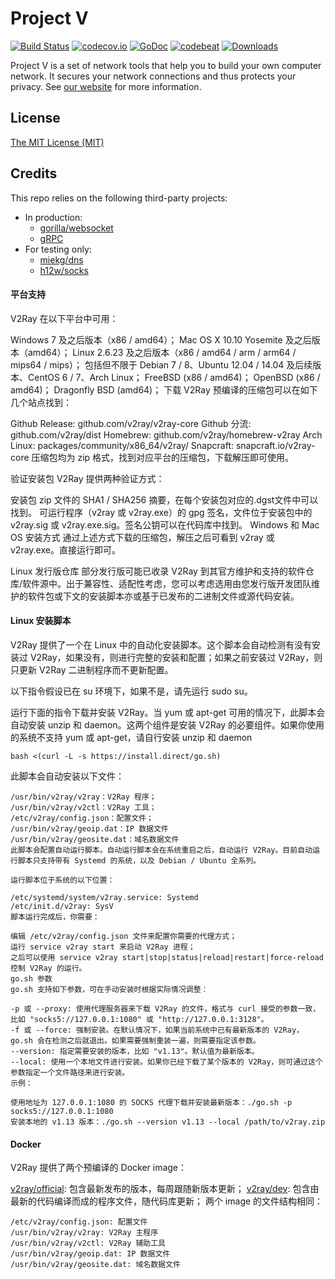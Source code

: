 # Project V

[![Build Status][1]][2] [![codecov.io][3]][4] [![GoDoc][5]][6] [![codebeat][7]][8] [![Downloads][9]][10]

[1]: https://dev.azure.com/v2ray/core/_apis/build/status/v2ray.core "Build Status badge"
[2]: https://dev.azure.com/v2ray/core/_build/latest?definitionId=1 "Azure Build Status"
[3]: https://codecov.io/github/v2ray/v2ray-core/coverage.svg?branch=master "Coverage badge"
[4]: https://codecov.io/github/v2ray/v2ray-core?branch=master "Codecov Status"
[5]: https://godoc.org/v2ray.com/core?status.svg "GoDoc badge"
[6]: https://godoc.org/v2ray.com/core "GoDoc"
[7]: https://codebeat.co/badges/f2354ca8-3e24-463d-a2e3-159af73b2477 "Codebeat badge"
[8]: https://codebeat.co/projects/github-com-v2ray-v2ray-core-master "Codebeat"
[9]: https://img.shields.io/github/downloads/v2ray/v2ray-core/total.svg "All releases badge"
[10]: https://github.com/v2ray/v2ray-core/releases/ "All releases number"

Project V is a set of network tools that help you to build your own computer network. It secures your network connections and thus protects your privacy. See [our website](https://www.v2ray.com/) for more information.

## License

[The MIT License (MIT)](https://raw.githubusercontent.com/v2ray/v2ray-core/master/LICENSE)

## Credits

This repo relies on the following third-party projects:

* In production:
  * [gorilla/websocket](https://github.com/gorilla/websocket)
  * [gRPC](https://google.golang.org/grpc)
* For testing only:
  * [miekg/dns](https://github.com/miekg/dns)
  * [h12w/socks](https://github.com/h12w/socks)
  
  
####  平台支持
V2Ray 在以下平台中可用：

Windows 7 及之后版本（x86 / amd64）；
Mac OS X 10.10 Yosemite 及之后版本（amd64）；
Linux 2.6.23 及之后版本（x86 / amd64 / arm / arm64 / mips64 / mips）；
包括但不限于 Debian 7 / 8、Ubuntu 12.04 / 14.04 及后续版本、CentOS 6 / 7、Arch Linux；
FreeBSD (x86 / amd64)；
OpenBSD (x86 / amd64)；
Dragonfly BSD (amd64)；
下载 V2Ray
预编译的压缩包可以在如下几个站点找到：

Github Release: github.com/v2ray/v2ray-core
Github 分流: github.com/v2ray/dist
Homebrew: github.com/v2ray/homebrew-v2ray
Arch Linux: packages/community/x86_64/v2ray/
Snapcraft: snapcraft.io/v2ray-core
压缩包均为 zip 格式，找到对应平台的压缩包，下载解压即可使用。

验证安装包
V2Ray 提供两种验证方式：

安装包 zip 文件的 SHA1 / SHA256 摘要，在每个安装包对应的.dgst文件中可以找到。
可运行程序（v2ray 或 v2ray.exe）的 gpg 签名，文件位于安装包中的 v2ray.sig 或 v2ray.exe.sig。签名公钥可以在代码库中找到。
Windows 和 Mac OS 安装方式
通过上述方式下载的压缩包，解压之后可看到 v2ray 或 v2ray.exe。直接运行即可。

Linux 发行版仓库
部分发行版可能已收录 V2Ray 到其官方维护和支持的软件仓库/软件源中。出于兼容性、适配性考虑，您可以考虑选用由您发行版开发团队维护的软件包或下文的安装脚本亦或基于已发布的二进制文件或源代码安装。

####  Linux 安装脚本
V2Ray 提供了一个在 Linux 中的自动化安装脚本。这个脚本会自动检测有没有安装过 V2Ray，如果没有，则进行完整的安装和配置；如果之前安装过 V2Ray，则只更新 V2Ray 二进制程序而不更新配置。

以下指令假设已在 su 环境下，如果不是，请先运行 sudo su。

运行下面的指令下载并安装 V2Ray。当 yum 或 apt-get 可用的情况下，此脚本会自动安装 unzip 和 daemon。这两个组件是安装 V2Ray 的必要组件。如果你使用的系统不支持 yum 或 apt-get，请自行安装 unzip 和 daemon

```
bash <(curl -L -s https://install.direct/go.sh)
```

此脚本会自动安装以下文件：
```
/usr/bin/v2ray/v2ray：V2Ray 程序；
/usr/bin/v2ray/v2ctl：V2Ray 工具；
/etc/v2ray/config.json：配置文件；
/usr/bin/v2ray/geoip.dat：IP 数据文件
/usr/bin/v2ray/geosite.dat：域名数据文件
此脚本会配置自动运行脚本。自动运行脚本会在系统重启之后，自动运行 V2Ray。目前自动运行脚本只支持带有 Systemd 的系统，以及 Debian / Ubuntu 全系列。

运行脚本位于系统的以下位置：

/etc/systemd/system/v2ray.service: Systemd
/etc/init.d/v2ray: SysV
脚本运行完成后，你需要：

编辑 /etc/v2ray/config.json 文件来配置你需要的代理方式；
运行 service v2ray start 来启动 V2Ray 进程；
之后可以使用 service v2ray start|stop|status|reload|restart|force-reload 控制 V2Ray 的运行。
go.sh 参数
go.sh 支持如下参数，可在手动安装时根据实际情况调整：

-p 或 --proxy: 使用代理服务器来下载 V2Ray 的文件，格式与 curl 接受的参数一致，比如 "socks5://127.0.0.1:1080" 或 "http://127.0.0.1:3128"。
-f 或 --force: 强制安装。在默认情况下，如果当前系统中已有最新版本的 V2Ray，go.sh 会在检测之后就退出。如果需要强制重装一遍，则需要指定该参数。
--version: 指定需要安装的版本，比如 "v1.13"。默认值为最新版本。
--local: 使用一个本地文件进行安装。如果你已经下载了某个版本的 V2Ray，则可通过这个参数指定一个文件路径来进行安装。
示例：

使用地址为 127.0.0.1:1080 的 SOCKS 代理下载并安装最新版本：./go.sh -p socks5://127.0.0.1:1080
安装本地的 v1.13 版本：./go.sh --version v1.13 --local /path/to/v2ray.zip
```

####  Docker
V2Ray 提供了两个预编译的 Docker image：

[v2ray/official](https://hub.docker.com/r/v2ray/official/): 包含最新发布的版本，每周跟随新版本更新；
[v2ray/dev](https://hub.docker.com/r/v2ray/dev/): 包含由最新的代码编译而成的程序文件，随代码库更新；
两个 image 的文件结构相同：

```
/etc/v2ray/config.json: 配置文件
/usr/bin/v2ray/v2ray: V2Ray 主程序
/usr/bin/v2ray/v2ctl: V2Ray 辅助工具
/usr/bin/v2ray/geoip.dat: IP 数据文件
/usr/bin/v2ray/geosite.dat: 域名数据文件
```
